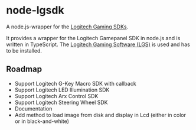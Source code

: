 # node-lgsdk

A node.js-wrapper for the [Logitech Gaming SDKs](http://gaming.logitech.com/en-us/developers).

It provides a wrapper for the Logitech Gamepanel SDK in node.js and is written in TypeScript.
The [Logitech Gaming Software (LGS)](http://support.logitech.com/en_us/software/lgs) is used and has to be installed.


## Roadmap

* Support Logitech G-Key Macro SDK with callback
* Support Logitech LED Illumination SDK
* Support Logitech Arx Control SDK
* Support Logitech Steering Wheel SDK
* Documentation
* Add method to load image from disk and display in Lcd (either in color or in black-and-white)
